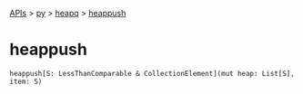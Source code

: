 [APIs](../../index.md) > [py](../index.md) > [heapq](./index.md) > [heappush]()

# heappush

```
heappush[S: LessThanComparable & CollectionElement](mut heap: List[S], item: S)
```
